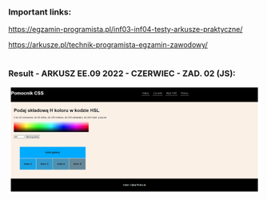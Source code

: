 ### Important links:

https://egzamin-programista.pl/inf03-inf04-testy-arkusze-praktyczne/

https://arkusze.pl/technik-programista-egzamin-zawodowy/

#

### Result - ARKUSZ EE.09 2022 - CZERWIEC - ZAD. 02 (JS):

![Alt my-work](Result-ARKUSZ-EE.09-2022-CZERWIEC-ZAD.02-(JS).png)
